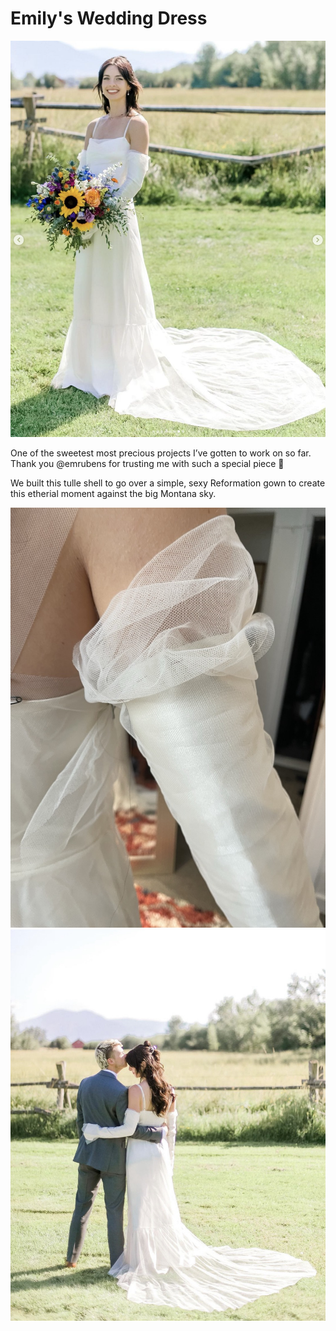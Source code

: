 # Emily's Wedding Dress

![header image](header_image.png)

One of the sweetest most precious projects I’ve gotten to work on so far. Thank you @emrubens for trusting me with such a special piece 🥹

We built this tulle shell to go over a simple, sexy Reformation gown to create this etherial moment against the big Montana sky.

![](wedding_dress_arm.jpeg)
![](wedding_dress_kiss.jpeg)
